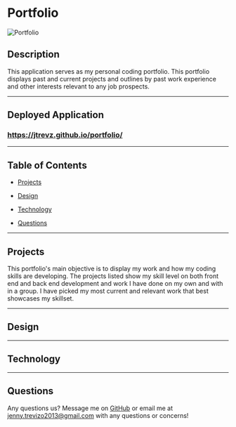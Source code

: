 # Portfolio

![Portfolio](PIC)

## Description
This application serves as my personal coding portfolio. This portfolio displays past and current projects and outlines by past work experience and other interests relevant to any job prospects. 

---

## Deployed Application

### https://jtrevz.github.io/portfolio/

---

## Table of Contents

* [Projects](#usage)

* [Design](#technology)

* [Technology](#technology)

* [Questions](#Questions)

---
## Projects
This portfolio's main objective is to display my work and how my coding skills are developing. The projects listed show my skill level on both front end and back end development and work I have done on my own and with in a group. I have picked my most current and relevant work that best showcases my skillset. 

---

## Design


---
## Technology


---
## Questions

Any questions us? Message me on [GitHub](https://github.com/jtrevz) or email me at jenny.trevizo2013@gmail.com with any questions or concerns!
